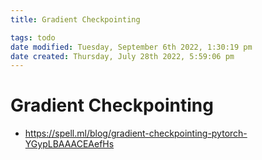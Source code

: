 ```yaml
---
title: Gradient Checkpointing

tags: todo
date modified: Tuesday, September 6th 2022, 1:30:19 pm
date created: Thursday, July 28th 2022, 5:59:06 pm
---
```


# Gradient Checkpointing
- <https://spell.ml/blog/gradient-checkpointing-pytorch-YGypLBAAACEAefHs>

